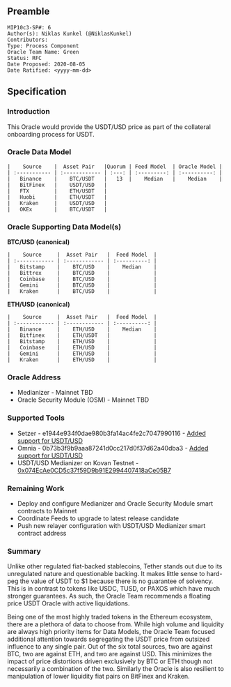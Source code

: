 ## Preamble
```
MIP10c3-SP#: 6
Author(s): Niklas Kunkel (@NiklasKunkel)
Contributors:
Type: Process Component
Oracle Team Name: Green
Status: RFC
Date Proposed: 2020-08-05
Date Ratified: <yyyy-mm-dd>
```

## Specification

### Introduction

This Oracle would provide the USDT/USD price as part of the collateral onboarding process for USDT.

### Oracle Data Model 

    |    Source    |  Asset Pair   |Quorum | Feed Model  | Oracle Model |
    | :----------- | :------------ | :---: | :---------: | :----------: |
    |   Binance    |    BTC/USDT   |   13  |    Median   |    Median    |
    |   BitFinex   |    USDT/USD   |
    |   FTX        |    ETH/USDT   |
    |   Huobi      |    ETH/USDT   |
    |   Kraken     |    USDT/USD   |
    |   OKEx       |    BTC/USDT   |


### Oracle Supporting Data Model(s)

 **BTC/USD (canonical)**

    |    Source     |  Asset Pair   |  Feed Model  |
    | :------------ | :------------ | :----------: | 
    |   Bitstamp    |    BTC/USD    |    Median    |
    |   Bittrex     |    BTC/USD    |              |
    |   Coinbase    |    BTC/USD    |              |
    |   Gemini      |    BTC/USD    |              |
    |   Kraken      |    BTC/USD    |              |

**ETH/USD (canonical)**

    |    Source     |  Asset Pair   |  Feed Model  |
    | :------------ | :------------ | :----------: | 
    |   Binance     |    ETH/USD    |    Median    |
    |   Bitfinex    |    ETH/USDT   |              |
    |   Bitstamp    |    ETH/USD    |              |
    |   Coinbase    |    ETH/USD    |              |
    |   Gemini      |    ETH/USD    |              |
    |   Kraken      |    ETH/USD    |              |
 
### Oracle Address
- Medianizer - Mainnet TBD
- Oracle Security Module (OSM) - Mainnet TBD
    
### Supported Tools
- Setzer - e1944e934f0dae980b3fa14ac4fe2c7047990116 - [Added support for USDT/USD](https://github.com/makerdao/setzer-mcd/blob/e1944e934f0dae980b3fa14ac4fe2c7047990116/libexec/setzer/setzer-price-usdtusd)
- Omnia - 0b73b3f9b9aaa87241d0cc217d0f37d62a40dba3 - [Added support for USDT/USD](https://github.com/makerdao/oracles-v2/commit/0b73b3f9b9aaa87241d0cc217d0f37d62a40dba3)
- USDT/USD Medianizer on Kovan Testnet - [0x074EcAe0CD5c37f59D9b91E2994407418aCe05B7](https://kovan.etherscan.io/address/0x074ecae0cd5c37f59d9b91e2994407418ace05b7)

### Remaining Work

- Deploy and configure Medianizer and Oracle Security Module smart contracts to Mainnet
- Coordinate Feeds to upgrade to latest release candidate
- Push new relayer configuration with USDT/USD Medianizer smart contract address

### Summary

Unlike other regulated fiat-backed stablecoins, Tether stands out due to its unregulated nature and questionable backing. It makes little sense to hard-peg the value of USDT to $1 because there is no guarantee of solvency. This is in contrast to tokens like USDC, TUSD, or PAXOS which have much stronger guarantees. As such, the Oracle Team recommends a floating price USDT Oracle with active liquidations. 

Being one of the most highly traded tokens in the Ethereum ecosystem, there are a plethora of data to choose from. While high volume and liquidity are always high priority items for Data Models, the Oracle Team focused additional attention towards segregating the USDT price from outsized influence to any single pair. Out of the six total sources, two are against BTC, two are against ETH, and two are against USD. This minimizes the impact of price distortions driven exclusively by BTC or ETH though not necessarily a combination of the two. Similarly the Oracle is also resilient to manipulation of lower liquidity fiat pairs on BitFinex and Kraken.
